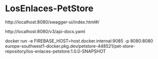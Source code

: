 # LosEnlaces-PetStore
http://localhost:8080/swagger-ui/index.html#/

http://localhost:8080/v3/api-docs.yaml


docker run -e FIREBASE_HOST=host.docker.internal:9085 -p 8080:8080 europe-southwest1-docker.pkg.dev/petstore-448521/pet-store-repository/los-enlaces-petstore:1.0.0-SNAPSHOT
